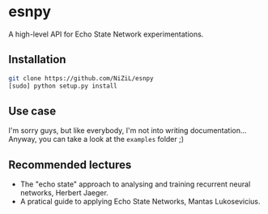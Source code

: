 # esnpy

A high-level API for Echo State Network experimentations.

## Installation

```bash
git clone https://github.com/NiZiL/esnpy
[sudo] python setup.py install
```

## Use case

I'm sorry guys, but like everybody, I'm not into writing documentation...
Anyway, you can take a look at the `examples` folder ;)

## Recommended lectures
- The "echo state" approach to analysing and training recurrent neural networks, Herbert Jaeger.
- A pratical guide to applying Echo State Networks, Mantas Lukosevicius.
